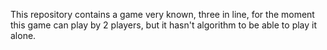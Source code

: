 This repository contains a game very known, three in line, for the moment this game can play by 2 players, but it hasn't algorithm to be able to play it alone.
